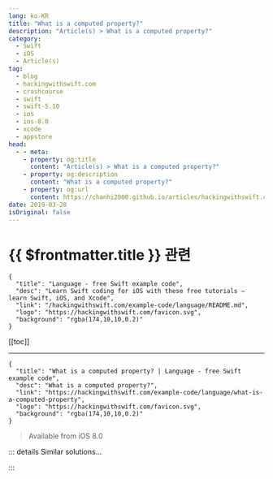 ```yaml
---
lang: ko-KR
title: "What is a computed property?"
description: "Article(s) > What is a computed property?"
category:
  - Swift
  - iOS
  - Article(s)
tag: 
  - blog
  - hackingwithswift.com
  - crashcourse
  - swift
  - swift-5.10
  - ios
  - ios-8.0
  - xcode
  - appstore
head:
  - - meta:
    - property: og:title
      content: "Article(s) > What is a computed property?"
    - property: og:description
      content: "What is a computed property?"
    - property: og:url
      content: https://chanhi2000.github.io/articles/hackingwithswift.com/example-code/language/what-is-a-computed-property.html
date: 2019-03-28
isOriginal: false
---
```


# {{ $frontmatter.title }} 관련

```component VPCard
{
  "title": "Language - free Swift example code",
  "desc": "Learn Swift coding for iOS with these free tutorials – learn Swift, iOS, and Xcode",
  "link": "/hackingwithswift.com/example-code/language/README.md",
  "logo": "https://hackingwithswift.com/favicon.svg",
  "background": "rgba(174,10,10,0.2)"
}
```

[[toc]]

---

```component VPCard
{
  "title": "What is a computed property? | Language - free Swift example code",
  "desc": "What is a computed property?",
  "link": "https://hackingwithswift.com/example-code/language/what-is-a-computed-property",
  "logo": "https://hackingwithswift.com/favicon.svg",
  "background": "rgba(174,10,10,0.2)"
}
```

> Available from iOS 8.0

<!-- TODO: 작성 -->

<!-- 
wSwift offers us two kinds of property: a *stored* property is one that saves a value for use later, and a *computed* property is one that runs some code in order to calculate the value.

As comparison, here’s a `Person` struct with four stored properties and one computed one. The computed property returns a string based on joining the four stored properties into a sentence.

```swift
struct Person {
    var name = "Taylor"
    var favoriteColor = "red"
    var favoriteCity = "Tokyo"
    var favoriteFood = "tea"

    var greeting: String {
        return "Hello, my name is \(name), and I like \(favoriteFood), \(favoriteCity), and the color \(favoriteColor)."
    }
}
```

Note: Unlike stored properties, Swift requires you to use an explicit type with your computed properties.

-->

::: details Similar solutions…

<!--
/quick-start/swiftui/all-swiftui-property-wrappers-explained-and-compared">All SwiftUI property wrappers explained and compared 
/quick-start/swiftui/understanding-property-wrappers-in-swift-and-swiftui">Understanding property wrappers in Swift and SwiftUI 
/quick-start/swiftui/what-is-the-gesturestate-property-wrapper">What is the @GestureState property wrapper? 
/quick-start/swiftui/what-is-the-published-property-wrapper">What is the @Published property wrapper? 
/quick-start/swiftui/what-is-the-binding-property-wrapper">What is the @Binding property wrapper?</a>
-->

:::

